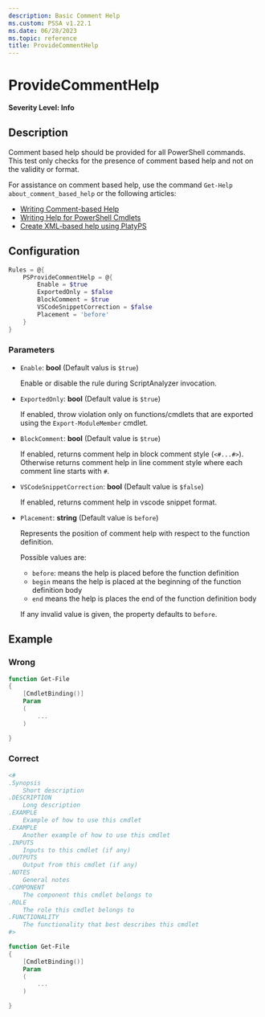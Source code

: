 ```yaml
---
description: Basic Comment Help
ms.custom: PSSA v1.22.1
ms.date: 06/28/2023
ms.topic: reference
title: ProvideCommentHelp
---
```

# ProvideCommentHelp

**Severity Level: Info**

## Description

Comment based help should be provided for all PowerShell commands. This test only checks for the
presence of comment based help and not on the validity or format.

For assistance on comment based help, use the command `Get-Help about_comment_based_help` or the
following articles:

- [Writing Comment-based Help][01]
- [Writing Help for PowerShell Cmdlets][02]
- [Create XML-based help using PlatyPS][03]

## Configuration

```powershell
Rules = @{
    PSProvideCommentHelp = @{
        Enable = $true
        ExportedOnly = $false
        BlockComment = $true
        VSCodeSnippetCorrection = $false
        Placement = 'before'
    }
}
```

### Parameters

- `Enable`: **bool** (Default valus is `$true`)

  Enable or disable the rule during ScriptAnalyzer invocation.

- `ExportedOnly`: **bool** (Default value is `$true`)

  If enabled, throw violation only on functions/cmdlets that are exported using the
  `Export-ModuleMember` cmdlet.

- `BlockComment`: **bool** (Default value is `$true`)

  If enabled, returns comment help in block comment style (`<#...#>`). Otherwise returns
  comment help in line comment style where each comment line starts with `#`.

- `VSCodeSnippetCorrection`: **bool** (Default value is `$false`)

  If enabled, returns comment help in vscode snippet format.

- `Placement`: **string** (Default value is `before`)

  Represents the position of comment help with respect to the function definition.

  Possible values are:

  - `before`: means the help is placed before the function definition
  - `begin` means the help is placed at the beginning of the function definition body
  - `end` means the help is places the end of the function definition body

  If any invalid value is given, the property defaults to `before`.

## Example

### Wrong

```powershell
function Get-File
{
    [CmdletBinding()]
    Param
    (
        ...
    )

}
```

### Correct

```powershell
<#
.Synopsis
    Short description
.DESCRIPTION
    Long description
.EXAMPLE
    Example of how to use this cmdlet
.EXAMPLE
    Another example of how to use this cmdlet
.INPUTS
    Inputs to this cmdlet (if any)
.OUTPUTS
    Output from this cmdlet (if any)
.NOTES
    General notes
.COMPONENT
    The component this cmdlet belongs to
.ROLE
    The role this cmdlet belongs to
.FUNCTIONALITY
    The functionality that best describes this cmdlet
#>

function Get-File
{
    [CmdletBinding()]
    Param
    (
        ...
    )

}
```
<!-- link references -->
[01]: /powershell/scripting/developer/help/writing-comment-based-help-topics
[02]: /powershell/scripting/developer/help/writing-help-for-windows-powershell-cmdlets
[03]: /powershell/utility-modules/platyps/create-help-using-platyps
